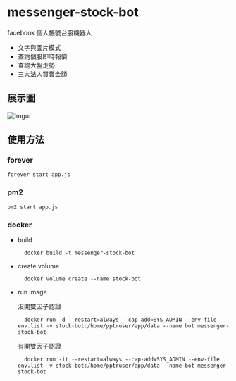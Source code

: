 # messenger-stock-bot

facebook 個人帳號台股機器人 

- 文字與圖片模式
- 查詢個股即時報價
- 查詢大盤走勢
- 三大法人買賣金額


## 展示圖

![Imgur](https://imgur.com/crpdFGh.gif)

## 使用方法

### forever

`forever start app.js`

### pm2

`pm2 start app.js`

### docker

- build

        docker build -t messenger-stock-bot .
	
- create volume

        docker volume create --name stock-bot
	
- run image

    沒開雙因子認證

        docker run -d --restart=always --cap-add=SYS_ADMIN --env-file env.list -v stock-bot:/home/pptruser/app/data --name bot messenger-stock-bot

    有開雙因子認證

        docker run -it --restart=always --cap-add=SYS_ADMIN --env-file env.list -v stock-bot:/home/pptruser/app/data --name bot messenger-stock-bot
